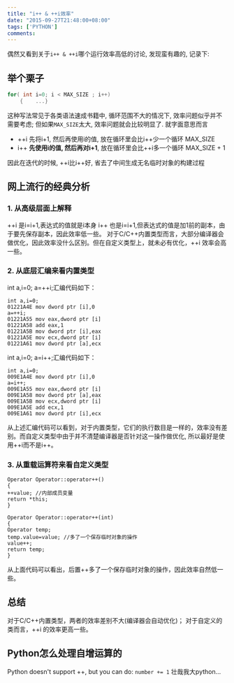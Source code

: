 ```yaml
---
title: "i++ & ++i效率"
date: "2015-09-27T21:48:00+08:00"
tags: ['PYTHON']
comments: 
---
```



偶然又看到关于`i++ & ++i`哪个运行效率高低的讨论, 发现蛮有趣的, 记录下:
## 举个栗子
```C
for( int i=0; i < MAX_SIZE ; i++)
    {    ...}
```
这种写法常见于各类语法速成书籍中, 循环范围不大的情况下, 效率问题似乎并不需要考虑; 但如果`MAX_SIZE`太大, 效率问题就会比较明显了.
就字面意思而言
- ++i 先将i+1, 然后再使用i的值, 放在循环里会比i++少一个循环 MAX_SIZE
- i++ **先使用i的值, 然后再对i+1**, 放在循环里会比++i多一个循环 MAX_SIZE + 1

因此在迭代的时候, ++i比i++好, 省去了中间生成无名临时对象的构建过程

## 网上流行的经典分析

### 1. 从高级层面上解释

++i 是i=i+1,表达式的值就是i本身
i++ 也是i=i+1,但表达式的值是加1前的副本，由于要先保存副本，因此效率低一些。
对于C/C++内置类型而言，大部分编译器会做优化，因此效率没什么区别。但在自定义类型上，就未必有优化，++i 效率会高一些。

### 2. 从底层汇编来看内置类型
int a,i=0; a=++i;汇编代码如下：
```
int a,i=0;
01221A4E mov dword ptr [i],0
a=++i;
01221A55 mov eax,dword ptr [i]
01221A58 add eax,1
01221A5B mov dword ptr [i],eax
01221A5E mov ecx,dword ptr [i]
01221A61 mov dword ptr [a],ecx
```
int a,i=0; a=i++;汇编代码如下：
``` 
int a,i=0;
009E1A4E mov dword ptr [i],0
a=i++;
009E1A55 mov eax,dword ptr [i]
009E1A58 mov dword ptr [a],eax
009E1A5B mov ecx,dword ptr [i]
009E1A5E add ecx,1
009E1A61 mov dword ptr [i],ecx
```
从上述汇编代码可以看到，对于内置类型，它们的执行数目是一样的，效率没有差别。而自定义类型中由于并不清楚编译器是否针对这一操作做优化, 所以最好是使用++i而不是i++。
### 3. 从重载运算符来看自定义类型
```
Operator Operator::operator++()
{
++value; //内部成员变量
return *this;
}
 
Operator Operator::operator++(int)
{
Operator temp;
temp.value=value; //多了一个保存临时对象的操作
value++;
return temp;
}
```
从上面代码可以看出，后置++多了一个保存临时对象的操作，因此效率自然低一些。
## 总结
对于C/C++内置类型，两者的效率差别不大(编译器会自动优化)；
对于自定义的类而言，++i 的效率更高一些。

## Python怎么处理自增运算的
Python doesn't support ++, but you can do:
`number += 1`
壮哉我大python...